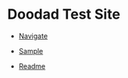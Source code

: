 # Doodad Test Site

- [Navigate](?format=nav&recurse=yes&files=yes)

- [Sample](sample)

- [Readme](readme.md)

